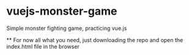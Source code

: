 # vuejs-monster-game
Simple monster fighting game, practicing vue.js 

** For now all what you need, just downloading the repo and open the index.html file in the browser